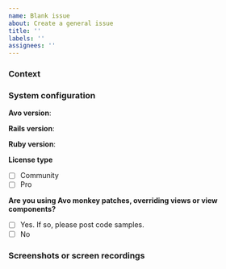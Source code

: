 ```yaml
---
name: Blank issue
about: Create a general issue
title: ''
labels: ''
assignees: ''
---
```


### Context
<!-- A clear and concise description of what the issue is. -->

### System configuration
**Avo version**:

**Rails version**:

**Ruby version**:

**License type**
<!-- (Mark [x] inside the brackets) -->

 - [ ] Community
 - [ ] Pro

**Are you using Avo monkey patches, overriding views or view components?**
<!-- (Mark [x] inside the brackets) -->

 - [ ] Yes. If so, please post code samples.
 - [ ] No

### Screenshots or screen recordings
<!-- If applicable, add screenshots or recordings to help explain your problem. -->


